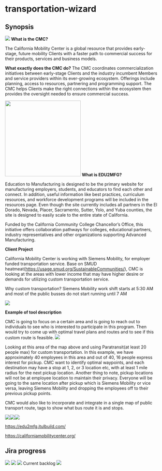# transportation-wizard
## Synopsis
<img src="https://i.imgur.com/vnB7zl9.png" />
<b>What is the CMC?</b>

The California Mobility Center is a global resource that provides early-stage, future mobility Clients with a faster path to commercial success for their products, services and business models.

<b>What exactly does the CMC do?</b>
The CMC coordinates commercialization initiatives between early-stage Clients and the industry incumbent Members and service providers within its ever-growing ecosystem. Offerings include planning, access to resources, partnering and programming support. The CMC helps Clients make the right connections within the ecosystem then provides the oversight needed to ensure commercial success.

<img src="https://i.imgur.com/mpdO0eb.png"  width="250" />
<b>What is EDU2MFG?</b>

Education to Manufacturing is designed to be the primary website for manufacturing employers, students, and educators to find each other and connect. In addition, useful information like best practices, curriculum resources, and workforce development programs will be included in the resources page. Even though the site currently includes all partners in the El Dorado, Nevada, Placer, Sacramento, Sutter, Yolo, and Yuba counties, the site is designed to easily scale to the entire state of California.

Funded by the California Community College Chancellor’s Office, this initiative offers collaboration pathways for colleges, educational partners, industry representatives and other organizations supporting Advanced Manufacturing.


<b>Client Project</b>

California Mobility Center is working with Siemens Mobility, for employer funded transportation service. Base on SMUD heatmeat(https://usage.smud.org/SustainableCommunities/), CMC is looking at the areas with lower income that may have higher desire or demands for utilizing custom transportation service.

Why custom transportation? Siemens Mobility work shift starts at 5:30 AM and most of the public busses do not start running until 7 AM

<img src="https://i.imgur.com/8m7fN0B.png" />

<b><p>Example of tool description</b></p>
CMC is going to focus on a certain area and is going to reach out to individuals to see who is interested to participate in this program. Then would try to come up with optimal travel plans and routes and to see if this custom route is feasible.
<img src="https://i.imgur.com/5CYLyGj.png" />

Looking at this area of the map above and using Paratransit(at least 20 people max) for custom transportation. In this example, we have approximately 40 employees in this area and out of 40, 16 people express interest for pickup. CMC want to identify optimal waypoints, and each destination may have a stop at 1, 2, or 3 location etc, with at least 1 mile radius for the next pickup location. Another thing to note, pickup locations will not be at employee location to maintain their privacy. Everyone will be going to the same location after pickup which is Siemens Mobility or vice versa, leaving Siemens Mobility and dropping the employees off to their previous pickup points.

CMC would also like to incorporate and integrate in a single map of public transport route, tags to show what bus route it is and stops.


<img src="https://i.imgur.com/y7DZQm2.png"/><img src="https://i.imgur.com/tO4LFtW.png"/><img src="https://i.imgur.com/S5OgepR.png"/>


https://edu2mfg.itulbuild.com/

https://californiamobilitycenter.org/

## Jira progress

<img src="https://i.imgur.com/Tc8BJOY.png"/>
<img src="https://i.imgur.com/VxzMMV2.png"/>
<img src="https://i.imgur.com/7gFp3d1.png"/>
Current backlog
<img src="https://i.imgur.com/34fYAai.png"/>
